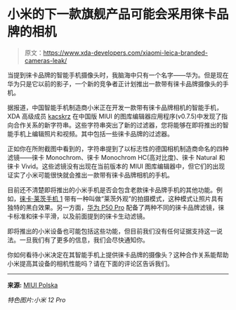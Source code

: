 # 小米的下一款旗舰产品可能会采用徕卡品牌的相机

> 原文：<https://www.xda-developers.com/xiaomi-leica-branded-cameras-leak/>

当提到徕卡品牌的智能手机摄像头时，我脑海中只有一个名字——华为。但是现在华为只是它以前的影子，一个新的竞争者正计划推出一款带有徕卡品牌摄像头的手机。

据报道，中国智能手机制造商小米正在开发一款带有徕卡品牌相机的智能手机，XDA 高级成员 [kacskrz](https://forum.xda-developers.com/m/kacskrz.8240900/about) 在中国版 MIUI 的图库编辑器应用程序(v0.7.5)中发现了指向合作关系的新字符串。这些字符串突出了新的过滤器，您将能够在即将推出的智能手机上编辑照片和视频。其中包括一些徕卡品牌的过滤器。

正如你在所附截图中看到的，字符串提到了以标志性的德国相机制造商命名的四种滤镜——徕卡 Monochrom、徕卡 Monochrom HC(高对比度)、徕卡 Natural 和徕卡 Vivid。这些滤镜没有出现在当前版本的 MIUI 图库编辑器中，但它们的出现证实了小米可能很快就会推出一款带有徕卡品牌相机的手机。

目前还不清楚即将推出的小米手机是否会包含老款徕卡品牌手机的其他功能。例如，[徕卡·莱茨手机 1](https://www.xda-developers.com/leica-leitz-phone-1-preview/) 带有一种叫做“莱茨外观”的拍摄模式，这种模式让照片具有独特的黑白效果。另一方面，[华为 P50 Pro](https://www.xda-developers.com/huawei-p50-pro-review/) 配备了两种不同的徕卡品牌滤镜，徕卡标准和徕卡平滑，以及前面提到的徕卡生动滤镜。

即将推出的小米设备也可能包括这些功能，但目前我们没有任何证据支持这一说法。一旦我们有了更多的信息，我们会尽快通知你。

你如何看待小米决定在其智能手机上提供徕卡品牌的摄像头？这种合作关系能帮助小米提高其设备的相机性能吗？请在下面的评论区告诉我们。

* * *

**来源:** [MIUI Polska](https://miuipolska.pl/xiaomi-leica-wspolpraca-edytor-galerii/)

*特色图片:小米 12 Pro*